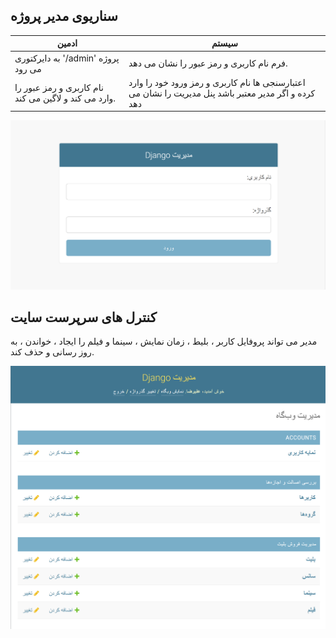 ## سناریوی مدیر پروژه

 ادمین | سیستم
 ------------- | -------------
 به دایرکتوری '/admin' پروژه می رود | فرم نام کاربری و رمز عبور را نشان می دهد.
 نام کاربری و رمز عبور را وارد می کند و لاگین می کند. | اعتبارسنجی ها نام کاربری و رمز ورود خود را وارد کرده و اگر مدیر معتبر باشد پنل مدیریت را نشان می دهد
 
![img.png](Images/Admin_login.png)
 
 ## کنترل های سرپرست سایت

 مدیر می تواند پروفایل کاربر ، بلیط ، زمان نمایش ، سینما و فیلم را ایجاد ، خواندن ، به روز رسانی و حذف کند.
 

![img.png](Images/Admin_panel.png)
